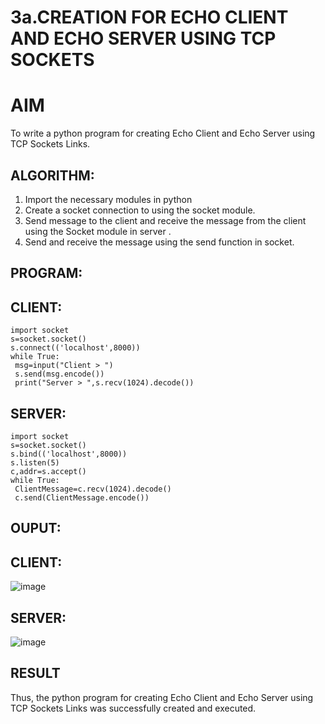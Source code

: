 # 3a.CREATION FOR ECHO CLIENT AND ECHO SERVER USING TCP SOCKETS
# AIM
To write a python program for creating Echo Client and Echo Server using TCP
Sockets Links.
## ALGORITHM:
1. Import the necessary modules in python
2. Create a socket connection to using the socket module.
3. Send message to the client and receive the message from the client using the Socket module in
 server .
4. Send and receive the message using the send function in socket.
## PROGRAM:
## CLIENT:
```
import socket
s=socket.socket()
s.connect(('localhost',8000))
while True:
 msg=input("Client > ")
 s.send(msg.encode())
 print("Server > ",s.recv(1024).decode())
```
## SERVER:
```
import socket
s=socket.socket()
s.bind(('localhost',8000))
s.listen(5)
c,addr=s.accept()
while True:
 ClientMessage=c.recv(1024).decode()
 c.send(ClientMessage.encode())
```
## OUPUT:
## CLIENT:
![image](https://github.com/hanshika-773/3a.Sockets_Creation_for_Echo_Client_and_Echo_Server/assets/153576501/23aa34f5-d9be-485c-a69a-6f188a415e03)

## SERVER:
![image](https://github.com/hanshika-773/3a.Sockets_Creation_for_Echo_Client_and_Echo_Server/assets/153576501/7c342bbf-7e4d-4838-8e8a-973f0743037a)



## RESULT
Thus, the python program for creating Echo Client and Echo Server using TCP Sockets Links 
was successfully created and executed.
